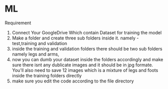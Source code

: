 # ML

Requirement
  1. Connect Your GoogleDrive Which contain Dataset for training the model
  2. Make a folder and create three sub folders inside it. namely - test,training and validation
  3. inside the training and validation folders there should be two sub folders namely legs and arms,
  4. now you can dumb your dataset inside the folders accordingly and make sure there isnt any dublicate
  images and it should be in jpg formate. You'll also need to save 12 images which is a mixture of legs and
  foots inside the training folders directly
  5. make sure you edit the code according to the file directory

